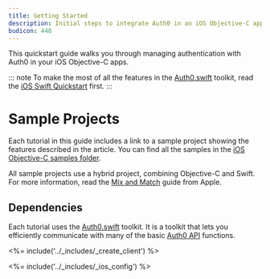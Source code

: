 ```yaml
---
title: Getting Started
description: Initial steps to integrate Auth0 in an iOS Objective-C application.
budicon: 448
---
```


This quickstart guide walks you through managing authentication with Auth0 in your iOS Objective-C apps.

::: note
To make the most of all the features in the [Auth0.swift](https://github.com/auth0/Auth0.swift) toolkit, read the [iOS Swift Quickstart](/quickstart/native/ios-swift) first. 
:::

# Sample Projects

Each tutorial in this guide includes a link to a sample project showing the features described in the article. You can find all the samples in the [iOS Objective-C samples folder](https://github.com/auth0-samples/auth0-ios-objc-sample). 

All sample projects use a hybrid project, combining Objective-C and Swift. For more information, read the [Mix and Match](https://developer.apple.com/library/ios/documentation/swift/conceptual/buildingcocoaapps/MixandMatch.html) guide from Apple. 

## Dependencies

Each tutorial uses the [Auth0.swift](https://github.com/auth0/Auth0.swift) toolkit. It is a toolkit that lets you efficiently communicate with many of the basic [Auth0 API](/api/info) functions.

<%= include('../_includes/_create_client') %>

<%= include('../_includes/_ios_config') %>

